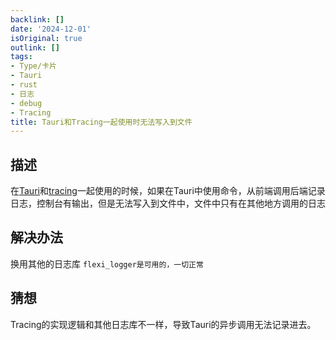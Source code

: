 ```yaml
---
backlink: []
date: '2024-12-01'
isOriginal: true
outlink: []
tags:
- Type/卡片
- Tauri
- rust
- 日志
- debug
- Tracing
title: Tauri和Tracing一起使用时无法写入到文件
---
```

## 描述
在[Tauri](./Tauri.md)和[tracing](https://docs.rs/tracing/latest/tracing/)一起使用的时候，如果在Tauri中使用命令，从前端调用后端记录日志，控制台有输出，但是无法写入到文件中，文件中只有在其他地方调用的日志
## 解决办法
换用其他的日志库 `flexi_logger是可用的，一切正常`
## 猜想
Tracing的实现逻辑和其他日志库不一样，导致Tauri的异步调用无法记录进去。